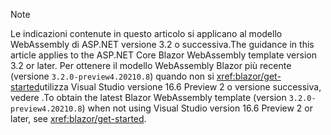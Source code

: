 > [!NOTE]
> <span data-ttu-id="81619-101">Le indicazioni contenute in questo articolo si applicano al modello WebAssembly di ASP.NET versione 3.2 o successiva.</span><span class="sxs-lookup"><span data-stu-id="81619-101">The guidance in this article applies to the ASP.NET Core Blazor WebAssembly template version 3.2 or later.</span></span> <span data-ttu-id="81619-102">Per ottenere il modello WebAssembly Blazor più recente (versione `3.2.0-preview4.20210.8`) quando non si <xref:blazor/get-started>utilizza Visual Studio versione 16.6 Preview 2 o versione successiva, vedere .</span><span class="sxs-lookup"><span data-stu-id="81619-102">To obtain the latest Blazor WebAssembly template (version `3.2.0-preview4.20210.8`) when not using Visual Studio version 16.6 Preview 2 or later, see <xref:blazor/get-started>.</span></span>
